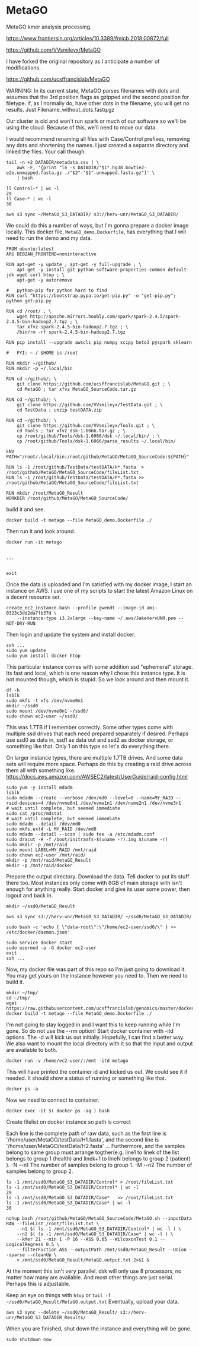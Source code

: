 
#	MetaGO


MetaGO kmer analysis processing.

<https://www.frontiersin.org/articles/10.3389/fmicb.2018.00872/full>

<https://github.com/VVsmileyx/MetaGO>

I have forked the original repository as I anticipate a number of modifications.

<https://github.com/ucsffrancislab/MetaGO>



WARNING: In its current state, MetaGO parses filenames with dots and assumes that the 3rd position flags as gzipped and the second position for filetype. If, as I normally do, have other dots in the filename, you will get no results. Just Filename_without_dots.fastq.gz



Our cluster is old and won't run spark or much of our software so we'll be using the cloud.
Because of this, we'll need to move our data.



I would recommend renaming all files with Case/Control prefixes, removing any dots and shortening the names.
I just created a separate directory and linked the files.
Your call though.

```
tail -n +2 DATADIR/metadata.csv | \
	awk -F, '{print "ln -s DATADIR/"$1".hg38.bowtie2-e2e.unmapped.fasta.gz ./"$2"-"$1"-unmapped.fasta.gz"}' \
	| bash

ll Control-* | wc -l
29
ll Case-* | wc -l
30

aws s3 sync ~/MetaGO_S3_DATADIR/ s3://herv-unr/MetaGO_S3_DATADIR/
```






We could do this a number of ways, but I'm gonna prepare a docker image locally.
This docker file, `MetaGO_demo.Dockerfile`, has everything that I will need to run the demo and my data.

```
FROM ubuntu:latest
ARG DEBIAN_FRONTEND=noninteractive

RUN apt-get -y update ; apt-get -y full-upgrade ; \
	apt-get -y install git python software-properties-common default-jdk wget curl htop ; \
	apt-get -y autoremove

#	python-pip for python hard to find
RUN curl "https://bootstrap.pypa.io/get-pip.py" -o "get-pip.py"; python get-pip.py

RUN cd /root/ ; \
	wget http://apache.mirrors.hoobly.com/spark/spark-2.4.5/spark-2.4.5-bin-hadoop2.7.tgz ; \
	tar xfvz spark-2.4.5-bin-hadoop2.7.tgz ; \
	/bin/rm -rf spark-2.4.5-bin-hadoop2.7.tgz
	
RUN pip install --upgrade awscli pip numpy scipy boto3 pyspark sklearn

#	FYI: ~ / $HOME is /root

RUN mkdir ~/github/
RUN mkdir -p ~/.local/bin

RUN cd ~/github/; \
	git clone https://github.com/ucsffrancislab/MetaGO.git ; \
	cd MetaGO ; tar xfvz MetaGO_SourceCode.tar.gz

RUN cd ~/github/; \
	git clone https://github.com/VVsmileyx/TestData.git ; \
	cd TestData ; unzip testDATA.zip

RUN cd ~/github/; \
	git clone https://github.com/VVsmileyx/Tools.git ; \
	cd Tools ; tar xfvz dsk-1.6066.tar.gz ; \
	cp /root/github/Tools/dsk-1.6066/dsk ~/.local/bin/ ; \
	cp /root/github/Tools/dsk-1.6066/parse_results ~/.local/bin/

ENV PATH="/root/.local/bin:/root/github/MetaGO/MetaGO_SourceCode:${PATH}"

RUN ls -1 /root/github/TestData/testDATA/H*.fasta  > /root/github/MetaGO/MetaGO_SourceCode/fileList.txt
RUN ls -1 /root/github/TestData/testDATA/P*.fasta >> /root/github/MetaGO/MetaGO_SourceCode/fileList.txt

RUN mkdir /root/MetaGO_Result
WORKDIR /root/github/MetaGO/MetaGO_SourceCode/
```


build it and see.

```
docker build -t metago --file MetaGO_demo.Dockerfile ./
```

Then run it and look around.

```
docker run -it metago


...


exit
```

Once the data is uploaded and I'm satisfied with my docker image, I start an instance on AWS.
I use one of my scripts to start the latest Amazon Linux on a decent resource set.


```
create_ec2_instance.bash --profile gwendt --image-id ami-0323c3dd2da7fb37d \
	--instance-type i3.2xlarge --key-name ~/.aws/JakeHervUNR.pem --NOT-DRY-RUN
```

Then login and update the system and install docker.

```
ssh ...
sudo yum update
sudo yum install docker htop
```

This particular instance comes with some addition ssd "ephemeral" storage.
Its fast and local, which is one reason why I chose this instance type.
It is not mounted though, which is stupid.
So we look around and then mount it.

```
df -h
lsblk
sudo mkfs -t xfs /dev/nvme0n1
mkdir ~/ssd0
sudo mount /dev/nvme0n1 ~/ssd0/
sudo chown ec2-user ~/ssd0/
```

This was 1.7TB if I remember correctly.
Some other types come with multiple ssd drives that each need prepared separately if desired.
Perhaps use ssd0 as data in, ssd1 as data out and ssd2 as docker storage, or something like that.
Only 1 on this type so let's do everything there.



On larger instance types, there are multiple 1.7TB drives.
And some data sets will require more space.
Perhaps do this by creating a raid drive across them all with something like.
https://docs.aws.amazon.com/AWSEC2/latest/UserGuide/raid-config.html
```
sudo yum -y install mdadm
lsblk
sudo mdadm --create --verbose /dev/md0 --level=0 --name=MY_RAID --raid-devices=4 /dev/nvme0n1 /dev/nvme1n1 /dev/nvme2n1 /dev/nvme3n1
# wait until complete, but seemed immediate
sudo cat /proc/mdstat
# wait until complete, but seemed immediate
sudo mdadm --detail /dev/md0
sudo mkfs.ext4 -L MY_RAID /dev/md0
sudo mdadm --detail --scan | sudo tee -a /etc/mdadm.conf
sudo dracut -H -f /boot/initramfs-$(uname -r).img $(uname -r)
sudo mkdir -p /mnt/raid
sudo mount LABEL=MY_RAID /mnt/raid
sudo chown ec2-user /mnt/raid/
mkdir -p /mnt/raid/MetaGO_Result
mkdir -p /mnt/raid/docker
```




Prepare the output directory.
Download the data.
Tell docker to put its stuff there too.
Most instances only come with 8GB of main storage with isn't enough for anything really.
Start docker and give its user some power, then logout and back in.


```
mkdir ~/ssd0/MetaGO_Result

aws s3 sync s3://herv-unr/MetaGO_S3_DATADIR/ ~/ssd0/MetaGO_S3_DATADIR/ 

sudo bash -c 'echo { \"data-root\":\"/home/ec2-user/ssd0/\" } >> /etc/docker/daemon.json'

sudo service docker start
sudo usermod -a -G docker ec2-user
exit
ssh ...
```


Now, my docker file was part of this repo so I'm just going to download it.
You may get yours on the instance however you need to.
Then we need to build it.


```
mkdir ~/tmp/
cd ~/tmp/
wget https://raw.githubusercontent.com/ucsffrancislab/genomics/master/docker/MetaGO_demo.Dockerfile
docker build -t metago --file MetaGO_demo.Dockerfile ./
```


I'm not going to stay logged in and I want this to keep running while I'm gone.
So do not use the --rm option!
Start docker container with -itd options.
The -d will kick us out initially. Hopefully, I can find a better way.
We also want to mount the local directory with it so that the input and output are available to both.

```
docker run -v /home/ec2-user/:/mnt -itd metago
```

This will have printed the container id and kicked us out.
We could see it if needed. It should show a status of running or something like that.

```
docker ps -a
```

Now we need to connect to container.

```
docker exec -it $( docker ps -aq ) bash
```


Create filelist on docker instance so path is correct

Each line is the complete path of raw data, such as the first line is '/home/user/MetaGO/testData/H1.fasta', and the second line is '/home/user/MetaGO/testData/H2.fasta' ... Furthermore, and the samples belong to same group must arrange togther(e.g. line1 to linek of the list belongs to group 1 (health) and linek+1 to lineN belongs to group 2 (patient) ).
-N	--n1	The number of samples belong to group 1.
-M	--n2	The number of samples belong to group 2.


```
ls -1 /mnt/ssd0/MetaGO_S3_DATADIR/Control* > /root/fileList.txt
ls -1 /mnt/ssd0/MetaGO_S3_DATADIR/Control* | wc -l
29
ls -1 /mnt/ssd0/MetaGO_S3_DATADIR/Case*   >> /root/fileList.txt
ls -1 /mnt/ssd0/MetaGO_S3_DATADIR/Case* | wc -l
30

nohup bash /root/github/MetaGO/MetaGO_SourceCode/MetaGO.sh --inputData RAW --fileList /root/fileList.txt \
	--n1 $( ls -1 /mnt/ssd0/MetaGO_S3_DATADIR/Control* | wc -l ) \
	--n2 $( ls -1 /mnt/ssd0/MetaGO_S3_DATADIR/Case* | wc -l ) \
	--kMer 21 --min 1 -P 16 --ASS 0.65 --WilcoxonTest 0.1 --LogicalRegress 0.5 \
	--filterFuction ASS --outputPath /mnt/ssd0/MetaGO_Result --Union --sparse --cleanUp \
	> /mnt/ssd0/MetaGO_Result/MetaGO.output.txt 2>&1 &

```

At the moment this isn't very parallel.
dsk will only use 8 processors, no matter how many are available.
And most other things are just serial.
Perhaps this is adjustable.

Keep an eye on things with `htop` or `tail -f ~/ssd0/MetaGO_Result/MetaGO.output.txt`
Eventually, upload your data.

```
aws s3 sync --delete ~/ssd0/MetaGO_Result/ s3://herv-unr/MetaGO_S3_DATADIR_Results/
```


When you are finished, shut down the instance and everything will be gone.

```
sudo shutdown now
```

